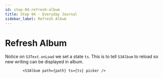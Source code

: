 ```yaml
---
id: step-04-refresh-album
title: Step 04 - Everyday Journal
sidebar_label: Refresh Album
---
```


# Refresh Album

Notice on `S3Text.onLoad` we set a state `ts`. This is to tell `S3Album` to reload so new writing can be displayed in album.

```
        <S3Album path={path} ts={ts} picker />
```
